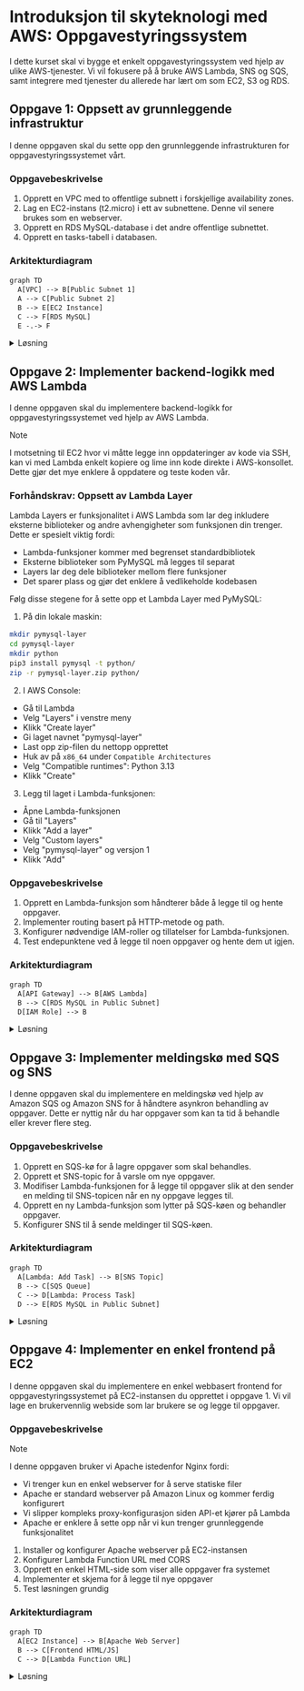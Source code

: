 # Introduksjon til skyteknologi med AWS: Oppgavestyringssystem

I dette kurset skal vi bygge et enkelt oppgavestyringssystem ved hjelp av ulike AWS-tjenester. Vi vil fokusere på å bruke AWS Lambda, SNS og SQS, samt integrere med tjenester du allerede har lært om som EC2, S3 og RDS.

## Oppgave 1: Oppsett av grunnleggende infrastruktur

I denne oppgaven skal du sette opp den grunnleggende infrastrukturen for oppgavestyringssystemet vårt.

### Oppgavebeskrivelse

1. Opprett en VPC med to offentlige subnett i forskjellige availability zones.
2. Lag en EC2-instans (t2.micro) i ett av subnettene. Denne vil senere brukes som en webserver.
3. Opprett en RDS MySQL-database i det andre offentlige subnettet.
4. Opprett en tasks-tabell i databasen.

### Arkitekturdiagram

```mermaid
graph TD
  A[VPC] --> B[Public Subnet 1]
  A --> C[Public Subnet 2]
  B --> E[EC2 Instance]
  C --> F[RDS MySQL]
  E -.-> F
```

<details>
<summary>Løsning</summary>

### 1a. Opprett en VPC

1. Gå til VPC-konsollet i AWS.
2. Klikk på "Create VPC".
3. Velg "VPC and more" for å opprette VPC med tilhørende ressurser.
4. Fyll inn følgende detaljer:
   - VPC navn: OppgavestyringVPC
   - IPv4 CIDR block: 10.0.0.0/16
   - Number of Availability Zones: 2
   - Number of public subnets: 2
   - Number of private subnets: 0
   - NAT gateways: None
   - VPC endpoints: None
   - DNS options (Enable DNS hostnames): Aktivert
   - DNS options (Enable DNS resolution): Aktivert
5. Klikk på "Create VPC".

### 1b. Opprett en EC2-instans

- Gå til EC2 Dashboard
  - Klikk "Launch Instance"
  - Gi den et navn
  - Velg Amazon Linux 2 AMI
  - Velg t2.micro instance type
  - Ved "Key pair (login)":
    * Velg "Create new key pair"
    * Gi key pair et navn (f.eks. "taskmanager-key")
    * Velg RSA og .pem format
    * Last ned key pair-filen og lagre den sikkert
    * Endre tillatelser på key pair: `chmod 400 taskmanager-key.pem`
  - Konfigurer "Network Settings" -> Trykk på Edit
    - Konfigurer instance details: Velg ditt VPC og public subnettet i sone `eu-west-1a`
    - `Auto-assign public IP`: Enable
    - `Firewall`: Create Security Group
      - Gi den et navn
      - Inbound Security Group Rules: 
        - Type: ssh, Protocol: TCP, Port range: 22, Source Type: anywhere
        - `Add security group rule` -> Type: http, Protocol TCP, port: 80, Source Type: 0.0.0.0/0 (anywhere)
  - Launch instance

### 1c. Opprette RDS database

> [!NOTE]
> RDS krever en `subnet group` som definerer hvilke subnett den kan plasseres i. For denne øvelsen plasserer vi RDS i et offentlig subnet slik at vi kan nå den fra utviklermaskinen vår. I produksjon ville vi typisk plassert RDS i private subnett for bedre sikkerhet.

1. Opprett subnet group:
  - Gå til RDS-konsollet
  - Velg "Subnet groups" i venstre meny
  - Klikk "Create DB Subnet Group"
  - Name: taskmanager-subnet-group
  - Description: Subnet group for taskmanager database
  - VPC: Velg din VPC
  - Availability Zones: Velg begge AZ-ene
  - Subnets: Velg begge public subnets
  - Klikk "Create"


2. Gå til RDS-konsollet i AWS.
3. Klikk på "Create database".
4. Velg "Standard Create" og MySQL som engine type.
![Screenshot of AWS RDS Free Tier](../../../static/img/rds-free-tier.png)
5. Fyll inn følgende detaljer:
  - DB instance identifier: taskmanager
  - Master username: admin
  - Master password: Velg et passord
6. Bekreft at DB instance type er satt til Free tier (db.t4g.micro) -> se bilde. De andre typene er ikke under free tier og koster penger.
7. Under `Connectivity`:
  - Compute Resource: Kryss av for `Don't connect to an EC2 compute resource`
  - VPC: Velg din VPC
  - DB Subnet group: Velg taskmanager-subnet-group
  - Public access: Yes
  - VPC security group (firewall): -> `Create new` -> gi den ett navn, f.eks. `rds-sg`, ellers alt på default.
8. Under "Additional configuration":
  - Sett initial database name til "taskmanager"
  - Skru av `Enable automated backups`
9. La alle andre innstillinger være som standard.
10. Bekreft kostnadene under "Estimated monthly costs"
11. Klikk på "Create database". Det tar noen minutter før den er klar.

**Se bilde i steg 6. Default selektert RDS Database Instance size koster penger. Selekter `Free Tier` med `tb.t4g.micro`**

Trykk `Close` hvis du får følgende popup:

![Screenshot of AWS RDS Free Tier](../../../static/img/rds-create-popup.png)

### 1d. Opprett tasks-tabell

1. SSH inn i EC2-instansen:
```bash
# Erstatt din-key.pem med navnet på din private key og EC2_PUBLIC_IP med public IP til din EC2 instans
ssh -i din-key.pem ec2-user@EC2_PUBLIC_IP
```

2. Installer MySQL client på EC2-instansen:
```bash
sudo dnf update -y
sudo dnf install mariadb105 -y
```

3. Koble til RDS-databasen fra EC2-instansen:
```bash
mysql -h <RDS_ENDPOINT> -u admin -p
```

4. Opprett tasks-tabellen:

```sql
USE taskmanager;
```

```sql
CREATE TABLE tasks (
  id INT AUTO_INCREMENT PRIMARY KEY,
  title VARCHAR(255) NOT NULL,
  description TEXT,
  status VARCHAR(50) DEFAULT 'Pending'
);
```

Du kan nå kjøre `SHOW TABLES` for å verifisere at den nye tabellen er laget.

Med denne konfigurasjonen har du nå satt opp grunnleggende infrastruktur for oppgavestyringssystemet. EC2-instansen kan nå kommunisere med RDS-databasen, og vi har opprettet tasks-tabellen som vil brukes for å lagre oppgaver.

</details>

## Oppgave 2: Implementer backend-logikk med AWS Lambda

I denne oppgaven skal du implementere backend-logikk for oppgavestyringssystemet ved hjelp av AWS Lambda.

> [!NOTE]
> I motsetning til EC2 hvor vi måtte legge inn oppdateringer av kode via SSH, kan vi med Lambda enkelt kopiere og lime inn kode direkte i AWS-konsollet. Dette gjør det mye enklere å oppdatere og teste koden vår.

### Forhåndskrav: Oppsett av Lambda Layer

Lambda Layers er funksjonalitet i AWS Lambda som lar deg inkludere eksterne biblioteker og andre avhengigheter som funksjonen din trenger. Dette er spesielt viktig fordi:

- Lambda-funksjoner kommer med begrenset standardbibliotek
- Eksterne biblioteker som PyMySQL må legges til separat
- Layers lar deg dele biblioteker mellom flere funksjoner
- Det sparer plass og gjør det enklere å vedlikeholde kodebasen

Følg disse stegene for å sette opp et Lambda Layer med PyMySQL:

1. På din lokale maskin:
```bash
mkdir pymysql-layer
cd pymysql-layer
mkdir python
pip3 install pymysql -t python/
zip -r pymysql-layer.zip python/
```

2. I AWS Console:
- Gå til Lambda
- Velg "Layers" i venstre meny
- Klikk "Create layer"
- Gi laget navnet "pymysql-layer"
- Last opp zip-filen du nettopp opprettet
- Huk av på `x86_64` under `Compatible Architectures`
- Velg "Compatible runtimes": Python 3.13
- Klikk "Create"

3. Legg til laget i Lambda-funksjonen:
- Åpne Lambda-funksjonen
- Gå til "Layers"
- Klikk "Add a layer"
- Velg "Custom layers"
- Velg "pymysql-layer" og versjon 1
- Klikk "Add"

### Oppgavebeskrivelse

1. Opprett en Lambda-funksjon som håndterer både å legge til og hente oppgaver.
2. Implementer routing basert på HTTP-metode og path.
3. Konfigurer nødvendige IAM-roller og tillatelser for Lambda-funksjonen.
4. Test endepunktene ved å legge til noen oppgaver og hente dem ut igjen.

### Arkitekturdiagram

```mermaid
graph TD
  A[API Gateway] --> B[AWS Lambda]
  B --> C[RDS MySQL in Public Subnet]
  D[IAM Role] --> B
```

<details>
<summary>Løsning</summary>

### 1. Opprett Lambda-funksjon

1. Oppdater RDS security group:
  - Gå til RDS instance
  - Under "Security", klikk på security group
  - Legg til inbound rule:
    - Type: MySQL/Aurora
    - Source: 0.0.0.0/0 (anywhere)

2. Gå til AWS Lambda i AWS Console
3. Klikk "Create function"
4. Velg "Author from scratch"
5. Under "Basic information":
  - Function name: "task-management"
  - Runtime: Python 3.13
  - Architecture: x86_64
6. Klikk "Create function"
7. Vent til lambdaen har provisjonert seg ferdig
8. Legg til Lambda Layer:
  - Gå til "Layers" i venstre meny i Lambda-funksjonen
  - Klikk "Add a layer"
  - Velg "Custom layers"
  - Velg "pymysql-layer" som du opprettet tidligere
  - Klikk "Add"
9. Under "Code source", lim inn følgende kode:

```python
import json
import pymysql

def get_db_connection():
  return pymysql.connect(
    host='taskmanager.c7g8yamuicvd.eu-west-1.rds.amazonaws.com',  # Get from RDS console
    user='admin',  # The username you set when creating RDS
    password='passordd',  # The password you set when creating RDS  
    db='taskmanager',  # The database name you created
    charset='utf8mb4',
    cursorclass=pymysql.cursors.DictCursor
  )

def add_task(event):
  print(f"Adding new task with event: {event}")  # Log incoming event
  conn = get_db_connection()
  try:
    body = json.loads(event['body'])
    print(f"Parsed request body: {body}")  # Log parsed body
    
    with conn.cursor() as cursor:
      sql = "INSERT INTO tasks (title, description, status) VALUES (%s, %s, %s)"
      cursor.execute(sql, (body['title'], body['description'], 'Pending'))
      task_id = cursor.lastrowid  # Get ID of inserted task
      print(f"Successfully inserted task with ID: {task_id}")  # Log success
    
    conn.commit()
    return {
      'statusCode': 200,
      'body': json.dumps({'message': 'Oppgave lagt til', 'task_id': task_id})
    }
  except Exception as e:
    print(f"Error adding task: {str(e)}")  # Log any errors
    raise  # Re-raise the exception for proper error handling
  finally:
    conn.close()


def get_tasks():
  conn = get_db_connection()
  try:
    with conn.cursor() as cursor:
      cursor.execute("SELECT * FROM tasks")
      result = cursor.fetchall()
    return {
      'statusCode': 200,
      'body': json.dumps(result)
    }
  finally:
    conn.close()

def lambda_handler(event, context):
  try:
    method = event['httpMethod']
    path = event['path']
    
    if method == 'POST' and path == '/tasks':
      return add_task(event)
    elif method == 'GET' and path == '/tasks':
      return get_tasks()
    else:
      return {
        'statusCode': 404,
        'body': json.dumps({'error': 'Not found'})
      }
  except Exception as e:
    return {
      'statusCode': 500,
      'body': json.dumps({'error': str(e)})
    }
```

og trykk på `Deploy`. 

TODO TRENGS DENNE?
11. Under `Configuration` -> "Function URL":
  - Klikk "Create function URL"
  - Auth type: NONE
  - Under `Additional Settings`: Configure cross-origin resource sharing (CORS): Enable
  - Klikk "Save"

12. Test Lambda-funksjonen:

  a. Gå til "Test" fanen i Lambda-editoren
  
  b. Klikk på "Create new event" knappen
  
  c. I dialogboksen som åpnes:
    - Gi testen et navn (f.eks. "GetTasksTest")
    - Velg "hello-world" som template
    - Erstatt hele JSON-innholdet i `Event JSON` med:
  ```json
  {
    "httpMethod": "GET",
    "path": "/tasks"
  }
  ```
    - Klikk "Save"

  d. Opprett en ny test for å legge til en task:
    - Klikk "Create new event" igjen
    - Gi testen navn "AddTaskTest"
    - Erstatt JSON-innholdet med:
  ```json
  {
    "httpMethod": "POST",
    "path": "/tasks",
    "body": "{\"title\":\"Test Task\",\"description\":\"This is a test task\"}"
  }
  ```
    - Klikk "Save"

  e. Kjør begge testene:
    - Kjør "AddTaskTest" først
    - Verifiser at responsen viser "Oppgave lagt til"
    - Kjør deretter "GetTasksTest"
    - Verifiser at den nye oppgaven vises i listen
  
  f. I resultatvinduet som vises:
    - Verifiser at "Status" viser 200
    - Sjekk at "Function Logs" ikke viser noen feil
    - Se at responsen inneholder forventet data
  
  g. Hvis du får feil:
    - Sjekk at database-tilkoblingen er konfigurert riktig
    - Verifiser at security groups tillater tilkobling
    - Se på CloudWatch Logs for mer detaljert feilinformasjon

// TODO trengs denne?
13. Noter ned Function URL - du trenger denne senere for frontend-integrasjon.

</details>


## Oppgave 3: Implementer meldingskø med SQS og SNS

I denne oppgaven skal du implementere en meldingskø ved hjelp av Amazon SQS og Amazon SNS for å håndtere asynkron behandling av oppgaver. Dette er nyttig når du har oppgaver som kan ta tid å behandle eller krever flere steg.

### Oppgavebeskrivelse

1. Opprett en SQS-kø for å lagre oppgaver som skal behandles.
2. Opprett et SNS-topic for å varsle om nye oppgaver.
3. Modifiser Lambda-funksjonen for å legge til oppgaver slik at den sender en melding til SNS-topicen når en ny oppgave legges til.
4. Opprett en ny Lambda-funksjon som lytter på SQS-køen og behandler oppgaver.
5. Konfigurer SNS til å sende meldinger til SQS-køen.

### Arkitekturdiagram

```mermaid
graph TD
  A[Lambda: Add Task] --> B[SNS Topic]
  B --> C[SQS Queue]
  C --> D[Lambda: Process Task]
  D --> E[RDS MySQL in Public Subnet]
```

<details>
<summary>Løsning</summary>

### Steg 1: Opprette SQS kø

1. Gå til AWS Console og søk etter "SQS" i søkefeltet
2. Klikk på "Create queue" knappen øverst til høyre
3. Velg "Standard Queue" (ikke FIFO)
4. Under "Details":
   - Skriv inn et beskrivende navn, f.eks. "task-processing-queue"
   - La andre innstillinger være som standard
5. Under "Access policy", behold standardinnstillingene
6. Klikk "Create queue"
7. Noter deg queue URL-en som vises - du trenger denne senere

### Steg 2: Opprette SNS Topic

1. Åpne ny fane i AWS Console og søk etter "SNS"
2. Klikk på "Topics" i venstre meny
3. Klikk "Create topic"
4. Under "Details":
   - Type: Standard
   - Name: "new-task-notification"
   - Display name: "New Task"
5. Klikk "Create topic"
6. Noter deg Topic ARN - du trenger dette senere

### Steg 3: Modifisere Lambda Add Task

1. Gå til Lambda i AWS Console
2. Finn din eksisterende Lambda-funksjon for å sende en melding til SNS når det legges til oppgaver
3. Under "Code source", oppdater koden:

```python
import json
import pymysql
import boto3

def get_db_connection():
  return pymysql.connect(
    host='taskmanager.c7g8yamuicvd.eu-west-1.rds.amazonaws.com',  # Get from RDS console
    user='admin',  # The username you set when creating RDS
    password='passordd',  # The password you set when creating RDS  
    db='taskmanager',  # The database name you created
    charset='utf8mb4',
    cursorclass=pymysql.cursors.DictCursor
  )

def add_task(event):
  print(f"Adding new task with event: {event}")  # Log incoming event
  
  # Opprett database-tilkobling
  conn = get_db_connection()
  try:
    # Parse innkommende data
    body = json.loads(event['body'])
    print(f"Parsed request body: {body}")  # Log parsed body
    
    # Lagre oppgave i public subnet database
    with conn.cursor() as cursor:
      sql = """INSERT INTO tasks 
          (title, description, status) 
          VALUES (%s, %s, %s)"""
      cursor.execute(sql, (
        body['title'], 
        body['description'], 
        'Pending'
      ))
      # Hent ID til ny oppgave
      task_id = cursor.lastrowid
      print(f"Successfully inserted task with ID: {task_id}")  # Log success
    conn.commit()
    
    # Send melding til SNS
    sns = boto3.client('sns', region_name='eu-west-1')
    message_body = {
      'task_id': task_id,
      'title': body['title'],
      'description': body['description']
    }
    print(f"Preparing to send SNS message: {message_body}")  # Log SNS message
    
    sns.publish(
      TopicArn='arn:aws:sns:eu-west-1:043309361433:new-task-notification',  # Replace with your SNS Topic ARN from AWS Console
      Message=json.dumps(message_body),
      Subject='New Task Added'
    )
    print("Successfully published to SNS")  # Log SNS success
    
    return {
      'statusCode': 200,
      'body': json.dumps({
        'message': 'Oppgave lagt til og sendt til behandling',
        'task_id': task_id
      })
    }
  except Exception as e:
    print(f"Error in add_task: {str(e)}")  # Enhanced error logging
    return {
      'statusCode': 500,
      'body': json.dumps({'error': str(e)})
    }
  finally:
    conn.close()

def get_tasks():
  print("Fetching all tasks")  # Log start of get_tasks
  conn = get_db_connection()
  try:
    with conn.cursor() as cursor:
      cursor.execute("SELECT * FROM tasks")
      result = cursor.fetchall()
      print(f"Retrieved {len(result)} tasks")  # Log number of tasks
    return {
      'statusCode': 200,
      'body': json.dumps(result)
    }
  except Exception as e:
    print(f"Error in get_tasks: {str(e)}")  # Log any errors
    raise  # Re-raise the exception for proper error handling
  finally:
    conn.close()

def lambda_handler(event, context):
  try:
    event['httpMethod'] = event['requestContext']['http']['method']
    event['path'] = event['requestContext']['http']['path']
    event['queryStringParameters'] = event.get('queryStringParameters', {})

    method = event['httpMethod']
    path = event['path']
    
    if method == 'POST' and path == '/tasks':
      return add_task(event)
    elif method == 'GET' and path == '/tasks':
      return get_tasks()
    else:
      return {
      'statusCode': 404,
      'body': json.dumps({'error': 'Not found'})
      }
  except Exception as e:
    return {
      'statusCode': 500,
      'body': json.dumps({'error': str(e)})
    }
```

4. Under "Configuration" -> "Permissions", klikk på IAM role
5. I IAM Console, legg til policy for SNS publishing:
  - Gå til AWS IAM Console
  - I venstre meny, klikk på "Roles"
  - Søk etter og klikk på din Lambda-funksjons rolle (starter vanligvis med "task-management-role-")
  - Klikk på "Add permissions" -> "Create inline policy"
  - Velg "JSON" fanen
  - Lim inn følgende policy (erstatt `<REPLACE_WITH_YOUR_SNS_TOPIC_ARN>` med din faktiske SNS Topic ARN fra SNS Console):
```json
{
  "Version": "2012-10-17",
  "Statement": [
   {
    "Effect": "Allow",
    "Action": "sns:Publish",
    "Resource": "<REPLACE_WITH_YOUR_SNS_TOPIC_ARN>"
   }
  ]
}
```
  - Klikk på "Review policy"
  - Gi policyen et navn (f.eks. "SNSPublishPolicy")
  - Klikk på "Create policy"
  - Verifiser at den nye policyen vises under "Permissions policies" for rollen

### Steg 4: Opprette Process Task Lambda

1. Gå til Lambda i AWS Console
2. Klikk "Create function"
3. Velg "Author from scratch"
4. Under "Basic information":
  - Function name: "process-task"
  - Runtime: Python 3.13
  - Architecture: x86_64
5. Klikk "Create function"
6. Under "Configuration" -> "General configuration":
  - Klikk "Edit"
  - Sett "Timeout" til 15 seconds
  - Klikk "Save"
7. Vent til lambdaen har provisjonert seg ferdig
8. Legg til Lambda Layer:
  - Gå til "Layers" i venstre meny i Lambda-funksjonen
  - Klikk "Add a layer"
  - Velg "Custom layers"
  - Velg "pymysql-layer" som du opprettet tidligere
  - Klikk "Add"
9. Kopier inn følgende kode:

```python
import json
import pymysql
import boto3
import time

def get_db_connection():
    return pymysql.connect(
        host='taskmanager.c7g8yamuicvd.eu-west-1.rds.amazonaws.com',
        user='admin',
        password='passordd',
        db='taskmanager',
        charset='utf8mb4',
        cursorclass=pymysql.cursors.DictCursor
    )

def lambda_handler(event, context):
    print("Processing task event:", event)
    
    try:
        conn = get_db_connection()  # Move inside try block
        
        for record in event['Records']:
            message = json.loads(record['body'])
            task_data = json.loads(message['Message'])
            task_id = task_data['task_id']
            
            with conn.cursor() as cursor:
                sql = "UPDATE tasks SET status = %s WHERE id = %s"
                cursor.execute(sql, ('In Progress', task_id))
            conn.commit()
            
            time.sleep(5)
            
            with conn.cursor() as cursor:
                sql = "UPDATE tasks SET status = %s WHERE id = %s"
                cursor.execute(sql, ('Completed', task_id))
            conn.commit()
            
            print(f"Task {task_id} completed successfully")
          
        # print all tasks completed
        print("All tasks finished processing")
        
        return {
            'statusCode': 200,
            'body': json.dumps('Tasks processed successfully')
        }
    except Exception as e:
        print(f"Error processing task: {str(e)}")
        return {
            'statusCode': 500,
            'body': json.dumps({'error': str(e)})
        }
    finally:
        if 'conn' in locals():  # Only close if connection was established
            conn.close()
```

### Steg 5: Opprette SQS trigger og IAM-rolle for Process Task Lambda

Før vi kan bruke SQS som trigger må Lambda-funksjonen ha tillatelse til å lese fra SQS-køen.

1. Gå til Lambda-funksjonen i AWS Console
2. Under "Configuration" -> "Permissions", klikk på IAM role
3. I IAM Console:
  - Klikk "Add permissions" -> "Create inline policy"
  - Velg "JSON" fanen
  - Lim inn følgende policy:
```json
{
   "Version": "2012-10-17",
   "Statement": [
      {
        "Effect": "Allow",
        "Action": [
           "sqs:ReceiveMessage",
           "sqs:DeleteMessage",
           "sqs:GetQueueAttributes"
        ],
        "Resource": "arn:aws:sqs:eu-west-1:YOUR_ACCOUNT_ID:task-processing-queue"
      }
   ]
}
```
4. Erstatt `YOUR_ACCOUNT_ID` med ditt AWS account ID
5. Klikk "Review policy"
6. Gi policyen et navn (f.eks. "SQSReceivePolicy")
7. Klikk "Create policy"
8. Legg til SQS trigger i Lambda Funksjonen:
  - Gå til "Function overview"
  - Klikk "Add trigger"
  - Velg "SQS" fra listen
  - Velg din SQS kø fra dropdown
  - Batch size: 1
  - La andre innstillinger være som standard
  - Klikk "Add"

### Steg 5: Konfigurere SNS til SQS

1. Gå tilbake til SNS Topic
2. Klikk "Create subscription"
3. Under "Details":
  - Protocol: Amazon SQS
  - Endpoint: Velg din SQS kø fra dropdown
4. Klikk "Create subscription"

### Testing av løsningen

1. Test add_task Lambda:
  ```json
  {
    "Records": [
        {
            "messageId": "29ce3c25-141d-4675-8d38-b6d0ac7ed42a",
            "receiptHandle": "AQEBlJe7QjuukDhJk0uzJTNRn0yIkTzpoxNbOL+ibEntuixJt24z9nPcRajeZPjIgrP6fskHNfPaoALv7snkS15hNQyXHkAbIVubZ4KToUzXYmFkcHDkWV28aof3h/kcN+a++R3vKEIU+U7unJVU9BTjVxpgiBG8y15TAXduMzyiG6xY+bV56NYcnqzVLfh0/38/LbbyqMRePutTG68jUG1qHhc7tGjWm0MxUlSkYCagTuzW4FbNBmdgqxbbgvjVUai2DFqFS+C4p7w5QQneTzMdqNXuEivi24PhOcIuz5dnLqAXL+Wfal9Qplzqe9Uw5zGf5SKBrmcV/tOV4fhGijHDXgUuthLmQDUK+eeSdb646mffHyrty5N+6Tco29ekdXAN",
            "body": "{\n  \"Type\" : \"Notification\",\n  \"MessageId\" : \"fad20310-9642-5c51-9eac-6301ac3fc58c\",\n  \"TopicArn\" : \"arn:aws:sns:eu-west-1:043309361433:new-task-notification\",\n  \"Subject\" : \"New Task Added\",\n  \"Message\" : \"{\\\"task_id\\\": 7, \\\"title\\\": \\\"Test Task\\\", \\\"description\\\": \\\"This is a test task\\\"}\",\n  \"Timestamp\" : \"2025-01-27T07:39:41.387Z\",\n  \"SignatureVersion\" : \"1\"}",
            "attributes": {
                "ApproximateReceiveCount": "889",
                "AWSTraceHeader": "Root=1-6797383c-04bb76331b7f67185f53c060;Parent=5d84e81c2ab91f37;Sampled=0;Lineage=1:890bcd31:0",
                "SentTimestamp": "1737963581406",
                "SenderId": "AIDAISMY7JYY5F7RTT6AO",
                "ApproximateFirstReceiveTimestamp": "1737963581417"
            },
            "messageAttributes": {},
            "md5OfBody": "aec37728699accb4f0d795b8703fef00",
            "eventSource": "aws:sqs",
            "eventSourceARN": "arn:aws:sqs:eu-west-1:043309361433:tasks",
            "awsRegion": "eu-west-1"
        }
    ]
}
  ```

2. Sjekk CloudWatch Logs:
  - Gå til CloudWatch
  - Klikk på "Log groups"
  - Find loggruppen for hver Lambda-funksjon
  - Se etter nye loggoppføringer

3. Sjekk database:
  ```sql
  SELECT * FROM tasks ORDER BY id DESC LIMIT 1;
  ```

4. Verifiser meldingsflyt:
  - Gå til SQS Queue
  - Se på "Monitoring" fanen
  - Sjekk "Messages Available" og "Messages In Flight"

Feilsøking:
- Hvis meldinger ikke kommer frem, sjekk IAM-tillatelser
- Hvis Lambda feiler, sjekk CloudWatch Logs
- Verifiser at VPC-innstillinger er korrekte for database-tilgang

</details>

## Oppgave 4: Implementer en enkel frontend på EC2

I denne oppgaven skal du implementere en enkel webbasert frontend for oppgavestyringssystemet på EC2-instansen du opprettet i oppgave 1. Vi vil lage en brukervennlig webside som lar brukere se og legge til oppgaver.

### Oppgavebeskrivelse

> [!NOTE]
> I denne oppgaven bruker vi Apache istedenfor Nginx fordi:
> - Vi trenger kun en enkel webserver for å serve statiske filer
> - Apache er standard webserver på Amazon Linux og kommer ferdig konfigurert
> - Vi slipper kompleks proxy-konfigurasjon siden API-et kjører på Lambda
> - Apache er enklere å sette opp når vi kun trenger grunnleggende funksjonalitet

1. Installer og konfigurer Apache webserver på EC2-instansen
2. Konfigurer Lambda Function URL med CORS
3. Opprett en enkel HTML-side som viser alle oppgaver fra systemet
4. Implementer et skjema for å legge til nye oppgaver
5. Test løsningen grundig

### Arkitekturdiagram

```mermaid
graph TD
  A[EC2 Instance] --> B[Apache Web Server]
  B --> C[Frontend HTML/JS]
  C --> D[Lambda Function URL]
```

<details>
<summary>Løsning</summary>

### 1. Installer Apache på EC2

```bash
# Koble til EC2
chmod 400 din-key.pem
ssh -i din-key.pem ec2-user@din-ec2-ip

# Oppdater og installer Apache
sudo yum update -y
sudo yum install httpd -y

# Start Apache
sudo systemctl start httpd
sudo systemctl enable httpd
sudo systemctl status httpd
```

### 2. Konfigurer Lambda Function URL og CORS

For at frontenden skal kunne kommunisere med Lambda-funksjonen, må vi sette opp en Function URL og konfigurere CORS (Cross-Origin Resource Sharing) korrekt:

1. Gå til Lambda-funksjonen i AWS Console
2. Under "Configuration" tab, velg "Function URL" i venstre meny
3. Klikk "Create function URL"
4. I dialogen som åpnes:
   - Auth type: NONE (siden dette er en demo)
   - Under "Additional settings":
     - Configure CORS: Enabled
     - Allow origin: `*` (i produksjon bør dette begrenses til spesifikke domener)
     - Allow methods: `*` (for å tillate alle HTTP-metoder)
     - Allow headers: `content-type, access-control-allow-origin, access-control-allow-methods`
     - Expose headers: `content-type, access-control-allow-origin, access-control-allow-methods`
     - Max age: 0
   - Klikk "Save"

> [!IMPORTANT]
> CORS-konfigurasjonen over er satt veldig åpen for demonstrasjonsformål. I en produksjonssetting bør du:
> - Begrense "Allow origin" til spesifikke domener
> - Spesifisere eksakte HTTP-metoder som trengs (f.eks. GET, POST)
> - Vurdere sikkerhetsbehov for headers og eksponerte headers

5. Kopier Function URL som vises - du trenger denne i frontend-koden
6. Test URL-en ved å åpne en ny fane i nettleseren og lime inn URL-en etterfulgt av `/tasks`

### 3. Opprett frontend-filer

**Husk å editere `LAMBDA_BASE_URL` i scriptet nedenfor for at det skal fungere som tiltenkt. **

```bash
# Opprett index.html
sudo bash -c 'cat > /var/www/html/index.html' << 'EOL'
<!DOCTYPE html>
<html lang="en">
<head>
  <meta charset="UTF-8">
  <meta name="viewport" content="width=device-width, initial-scale=1.0">
  <title>Oppgavestyringssystem</title>
  <link rel="stylesheet" href="style.css">
</head>
<body>
  <div class="container">
    <h1>Oppgavestyringssystem</h1>
    <div class="form-section">
      <h2>Legg til ny oppgave</h2>
      <form id="task-form">
        <div class="form-group">
          <label for="task-title">Tittel:</label>
          <input type="text" id="task-title" required>
        </div>
        <div class="form-group">
          <label for="task-description">Beskrivelse:</label>
          <textarea id="task-description" rows="4"></textarea>
        </div>
        <button type="submit" class="submit-btn">Legg til oppgave</button>
      </form>
    </div>
    <div class="task-section">
      <h2>Eksisterende oppgaver</h2>
      <div id="task-list" class="task-grid"></div>
    </div>
  </div>
  <script src="script.js"></script>
</body>
</html>
EOL

# Opprett script.js
sudo bash -c 'cat > /var/www/html/script.js' << 'EOL'
const LAMBDA_BASE_URL = 'https://kzobijfozlbw6urcajwx3z24wi0leutr.lambda-url.eu-west-1.on.aws';

async function getTasks() {
  try {
    const response = await fetch(`${LAMBDA_BASE_URL}/tasks`, {
      method: 'GET',
      headers: {
        'Content-Type': 'application/json'
      },
    });
    if (!response.ok) {
      throw new Error('Nettverksfeil ved henting av oppgaver');
    }
    const data = await response.json();
    displayTasks(data);
  } catch (error) {
    console.error('Feil ved henting av oppgaver:', error);
    showError('Kunne ikke hente oppgaver. Vennligst prøv igjen senere.');
  }
}

function displayTasks(tasks) {
  const taskList = document.getElementById('task-list');
  taskList.innerHTML = '';
  
  tasks.forEach(task => {
    const taskElement = document.createElement('div');
    taskElement.className = 'task-card';
    taskElement.innerHTML = `
      <h3>${escapeHtml(task.title)}</h3>
      <p>${escapeHtml(task.description)}</p>
      <span class="status ${task.status.toLowerCase().replace(' ', '-')}">${task.status}</span>
    `;
    taskList.appendChild(taskElement);
  });
}

function escapeHtml(unsafe) {
  return unsafe
    .replace(/&/g, "&amp;")
    .replace(/</g, "&lt;")
    .replace(/>/g, "&gt;")
    .replace(/"/g, "&quot;")
    .replace(/'/g, "&#039;");
}

document.getElementById('task-form').addEventListener('submit', async (e) => {
  e.preventDefault();
  const submitButton = e.target.querySelector('button');
  submitButton.disabled = true;
  
  try {
    const taskData = {
      title: document.getElementById('task-title').value.trim(),
      description: document.getElementById('task-description').value.trim()
    };
    
    const response = await fetch(`${LAMBDA_BASE_URL}/tasks`, {
      method: 'POST',
      headers: {
        'Content-Type': 'application/json'
      },
      body: JSON.stringify(taskData)
    });

    if (!response.ok) {
      throw new Error('Feil ved oppretting av oppgave');
    }

    await getTasks();
    e.target.reset();
    alert('Oppgave lagt til!');
  } catch (error) {
    console.error('Feil:', error);
    alert('Kunne ikke legge til oppgave. Prøv igjen senere.');
  } finally {
    submitButton.disabled = false;
  }
});

getTasks();
EOL

# Opprett style.css
sudo bash -c 'cat > /var/www/html/style.css' << 'EOL'
body {
    font-family: Arial, sans-serif;
    line-height: 1.6;
    margin: 0;
    padding: 20px;
    background-color: #f5f5f5;
}

.container {
    max-width: 1200px;
    margin: 0 auto;
    padding: 20px;
}

h1 {
    color: #333;
    text-align: center;
    margin-bottom: 30px;
}

.form-section {
    background: white;
    padding: 20px;
    border-radius: 8px;
    box-shadow: 0 2px 4px rgba(0,0,0,0.1);
    margin-bottom: 30px;
}

.form-group {
    margin-bottom: 15px;
}

label {
    display: block;
    margin-bottom: 5px;
    font-weight: bold;
}

input, textarea {
    width: 100%;
    padding: 8px;
    border: 1px solid #ddd;
    border-radius: 4px;
    box-sizing: border-box;
}

.submit-btn {
    background-color: #4CAF50;
    color: white;
    padding: 10px 20px;
    border: none;
    border-radius: 4px;
    cursor: pointer;
    font-size: 16px;
}

.submit-btn:hover {
    background-color: #45a049;
}

.task-grid {
    display: grid;
    grid-template-columns: repeat(auto-fill, minmax(300px, 1fr));
    gap: 20px;
}

.task-card {
    background: white;
    padding: 15px;
    border-radius: 8px;
    box-shadow: 0 2px 4px rgba(0,0,0,0.1);
}

.status {
    display: inline-block;
    padding: 4px 8px;
    border-radius: 4px;
    font-size: 12px;
    font-weight: bold;
}

.status.pending {
    background-color: #ffd700;
    color: #000;
}

.status.completed {
    background-color: #90EE90;
    color: #000;
}

.status.in-progress {
    background-color: #87CEEB;
    color: #000;
}
EOL

# Sett rettigheter
sudo chown apache:apache /var/www/html/*
sudo chmod 644 /var/www/html/*
```

### 4. Testing av løsningen

1. Åpne en nettleser og gå til din EC2 Public IP:
   ```
   http://din-ec2-ip
   ```

2. Test funksjonalitet:
   - Legg til en ny oppgave via skjemaet
   - Verifiser at oppgaven vises i listen
   - Oppdater siden og sjekk at oppgaven fortsatt er der

3. Feilsøking (når du er koblet til EC2 instansen via SSH):
    ```bash
    sudo tail -f /var/log/httpd/error_log
    sudo tail -f /var/log/httpd/access_log
    ```

</details>

